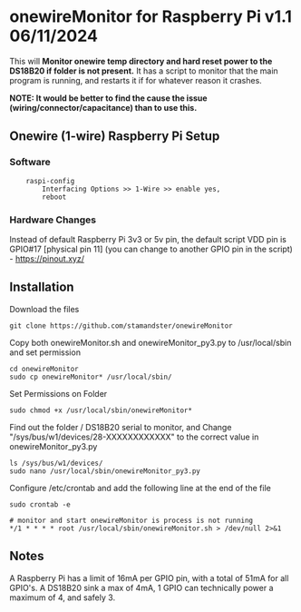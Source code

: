 # onewireMonitor for Raspberry Pi v1.1 06/11/2024 
This will **Monitor onewire temp directory and hard reset power to the DS18B20 if folder is not present.** 
It has a script to monitor that the main program is running, and restarts it if for whatever reason it crashes.

**NOTE: It would be better to find the cause the issue (wiring/connector/capacitance) than to use this.**


## Onewire (1-wire) Raspberry Pi Setup

### Software
```
    raspi-config
        Interfacing Options >> 1-Wire >> enable yes,
        reboot
```

### Hardware Changes

Instead of default Raspberry Pi 3v3 or 5v pin, the default script VDD pin is GPIO#17 [physical pin 11] (you can change to another GPIO pin in the script) - https://pinout.xyz/

## Installation

Download the files
```
git clone https://github.com/stamandster/onewireMonitor
```

Copy both onewireMonitor.sh and onewireMonitor_py3.py to /usr/local/sbin and set permission
```
cd onewireMonitor
sudo cp onewireMonitor* /usr/local/sbin/
```

Set Permissions on Folder
```
sudo chmod +x /usr/local/sbin/onewireMonitor*
```

Find out the folder / DS18B20 serial to monitor, and Change "/sys/bus/w1/devices/28-XXXXXXXXXXXX" to the correct value in onewireMonitor_py3.py
```
ls /sys/bus/w1/devices/
sudo nano /usr/local/sbin/onewireMonitor_py3.py
```

Configure /etc/crontab and add the following line at the end of the file
```
sudo crontab -e
```

```
# monitor and start onewireMonitor is process is not running
*/1 * * * * root /usr/local/sbin/onewireMonitor.sh > /dev/null 2>&1
```


## Notes

A Raspberry Pi has a limit of 16mA per GPIO pin, with a total of 51mA for all GPIO's. A DS18B20 sink a max of 4mA, 1 GPIO can technically power a maximum of 4, and safely 3.


